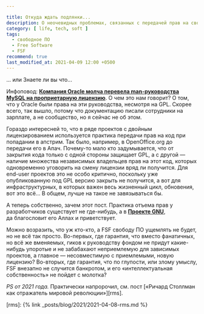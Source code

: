 ```yaml
---

title: Откуда ждать подлянки...
description: О неочевидных проблемах, связанных с передачей прав на свободный софт
category: [ life, tech, soft ]
tags:
  - свободное ПО
  - Free Software
  - FSF
recommend: true
last_modified_at: 2021-04-09 12:00 +0500
---
```

... или Знаете ли вы что...

Инфоповод: **[Компания Oracle молча перевела man-руководства MySQL на проприетарную лицензию][fact]**. О чем это нам говорит?
О том, что у Oracle были права на эти руководства, несмотря на GPL. Скорее всего, так вышло, потому что документацию писали
сотрудники на зарплате, а не сообщество, но я сейчас не об этом.

Гораздо интересней то, что в ряде проектов с двойным лицензированием используется практика передачи прав на код при попадании
в апстрим. Так было, например, в OpenOffice.org до передачи его в Апач. Почему-то мало кто задумывается, что от закрытия кода
только с одной стороны защищает GPL, а с другой — наличие множества независимых владельцев прав на этот код, которых одновременно
уговорить на смену лицензии вряд ли получится. Для end-user проектов это не особо критично, поскольку уже опубликованную под GPL
версию закрыть не получится, а вот для инфраструктурных, в которых важен весь жизненный цикл, обновения, вот это всё...
В общем, лучше на такое не завязываться бы.

А теперь собственно, зачем этот пост. Практика отъема прав у разработчиков существует не где-нибудь, а в **[Проекте GNU][gnu]**,
да благословит его Аллах и приветствует.

Можно возразить, что уж кто-кто, а FSF свободу ПО ущемлять не будет, но не всё так просто. Во-первых, где гарантия, что вместо
фанатичных, но всё же вменяемых, гиков к руководству фондом не придут какие-нибудь упоротые и не забабахают неприемлемую для зависимых
проектов, а главное — несовместимую с приемлемыми, новую лицензию? Во-вторых, где гарантия, что по глупости, или злому умыслу,
FSF внезапно не случится банкротом, и его «интеллектуальная собственность» не пойдет с молотка?

*PS от 2021 года.* Практически напророчил, см. пост [«Ричард Столлман как отражатель мировой революции»][rms].

[fact]: http://www.opennet.ru/opennews/art.shtml?num=37215
[gnu]: http://www.gnu.org/licenses/why-assign.html

[rms]: {% link _posts/blog/2021/2021-04-08-rms.md %}
